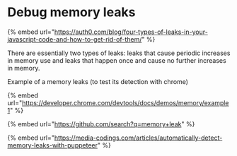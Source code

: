 # Debug memory leaks

{% embed url="https://auth0.com/blog/four-types-of-leaks-in-your-javascript-code-and-how-to-get-rid-of-them/" %}

There are essentially two types of leaks: leaks that cause periodic increases in memory use and leaks that happen once and cause no further increases in memory.

Example of a memory leaks \(to test its detection with chrome\)

{% embed url="https://developer.chrome.com/devtools/docs/demos/memory/example1" %}

{% embed url="https://github.com/search?q=memory+leak" %}

{% embed url="https://media-codings.com/articles/automatically-detect-memory-leaks-with-puppeteer" %}



